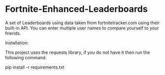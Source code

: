 # Fortnite-Enhanced-Leaderboards
A set of Leaderboards using data taken from fortnitetracker.com using their built-in API. You can enter multiple user names to compare yourself to your friends.

Installation:

This project uses the requests library, if you do not have it then run the following command.

pip install -r requirements.txt
